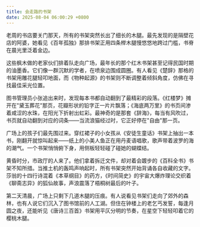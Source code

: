 ```yaml
---
title: 会走路的书架
date: 2025-08-04 06:00:29 +0800
---
```


老周的书店要关门那天，所有的书架突然长出了细长的木腿。最先发现的是隔壁花店的阿婆，她看见《百年孤独》那排书架正用四条榉木腿慢悠悠地跨过门槛，书脊在晨光里泛着金边。

这些枫木做的老家伙们排着队走向广场，最年长的那个红木书架甚至记得民国时期的油墨香。它们像一群沉默的学者，在喷泉边围成圆圈。有人看见《楚辞》那格的书架用雕花腿轻叩地面，而《物种起源》的书架则不断调整着倾斜角度，仿佛在寻找最佳采光位置。

图书管理员小张追出来时，发现每本书都自动翻到了最精彩的段落。《红楼梦》摊开在"黛玉葬花"那页，花瓣形状的铅字正一片片飘落；《海底两万里》的书页间渗着咸涩的水珠，在阳光下折射出虹彩。最神奇的是那套《辞海》，每当有风吹过，书页就自动翻到对应的词条——当流浪猫经过时，它正好停在"自由"那一页。

广场上的孩子们最先围过来。穿红裙子的小女孩从《安徒生童话》书架上抽出一本书，刚翻开就惊叫起来——纸上的小美人鱼正在用丹麦语唱歌，歌声带着波罗的海的潮气。一个书架悄悄俯下身，用侧板轻轻碰了碰她的蝴蝶结。

黄昏时分，市政厅的人来了。他们拿着拆迁文件，却对着会踱步的《百科全书》书架不知所措。当推土机的轰鸣声响起时，所有书架突然开始背诵各自收藏的文字。莎翁的十四行诗混着《本草纲目》的药方，《时间简史》的宇宙大爆炸理论交织着《聊斋志异》的狐仙故事，声浪震落了梧桐树最后的叶子。

第二天清晨，广场上只剩下几道木腿的压痕。有人说看见书架们走向了郊外的森林，也有人说它们沉入了图书馆前的人工湖。但住在钟楼上的老乞丐发誓，每逢月圆之夜，还能听见《唐诗三百首》书架用平仄分明的节奏，在星空下轻轻叩着它的樱桃木腿。
